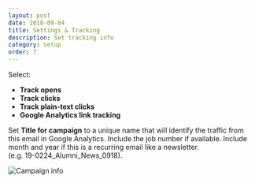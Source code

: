 ```yaml
---
layout: post
date: 2018-09-04
title: Settings & Tracking
description: Set tracking info
category: setup
order: 7
---
```


Select:
  - **Track opens**
  - **Track clicks**
  - **Track plain-text clicks**
  - **Google Analytics link tracking**

Set **Title for campaign** to a unique name that will identify the traffic from this email in Google Analytics. Include the job number if available. Include month and year if this is a recurring email like a newsletter. <span style="white-space:nowrap">(e.g. 19-0224_Alumni_News_0918).</span>


![Campaign info]({{site.image_path}}/{{page.category}}/settings.jpg)
